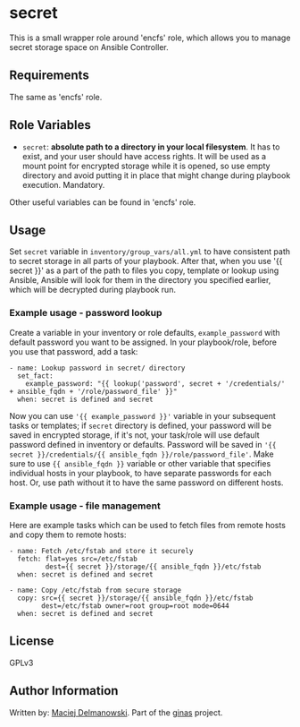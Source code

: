 secret
======

This is a small wrapper role around 'encfs' role, which allows you to manage secret storage space on Ansible Controller.

Requirements
------------

The same as 'encfs' role.

Role Variables
--------------

- `secret`: **absolute path to a directory in your local filesystem**. It has to exist, and your user should have access rights. It will be used as a mount point for encrypted storage while it is opened, so use empty directory and avoid putting it in place that might change during playbook execution. Mandatory.

Other useful variables can be found in 'encfs' role.

Usage
-----

Set `secret` variable in `inventory/group_vars/all.yml` to have consistent path to secret storage in all parts of your playbook. After that, when you use '{{ secret }}' as a part of the path to files you copy, template or lookup using Ansible, Ansible will look for them in the directory you specified earlier, which will be decrypted during playbook run.

### Example usage - password lookup

Create a variable in your inventory or role defaults, `example_password` with default password you want to be assigned. In your playbook/role, before you use that password, add a task:

    - name: Lookup password in secret/ directory
      set_fact:
        example_password: "{{ lookup('password', secret + '/credentials/' + ansible_fqdn + '/role/password_file' }}"
      when: secret is defined and secret

Now you can use `'{{ example_password }}'` variable in your subsequent tasks or templates; if `secret` directory is defined, your password will be saved in encrypted storage, if it's not, your task/role will use default password defined in inventory or defaults. Password will be saved in `'{{ secret }}/credentials/{{ ansible_fqdn }}/role/password_file'`. Make sure to use `{{ ansible_fqdn }}` variable or other variable that specifies individual hosts in your playbook, to have separate passwords for each host. Or, use path without it to have the same password on different hosts.

### Example usage - file management

Here are example tasks which can be used to fetch files from remote hosts and copy them to remote hosts:

    - name: Fetch /etc/fstab and store it securely
      fetch: flat=yes src=/etc/fstab
             dest={{ secret }}/storage/{{ ansible_fqdn }}/etc/fstab
      when: secret is defined and secret
    
    - name: Copy /etc/fstab from secure storage
      copy: src={{ secret }}/storage/{{ ansible_fqdn }}/etc/fstab
            dest=/etc/fstab owner=root group=root mode=0644
      when: secret is defined and secret

License
-------

GPLv3

Author Information
------------------

Written by: [Maciej Delmanowski](http://twitter.com/drybjed). Part of the [ginas](https://github.com/ginas/) project.

